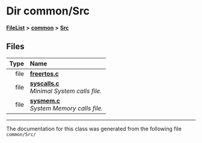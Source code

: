 

# Dir common/Src



[**FileList**](files.md) **>** [**common**](dir_bdd9a5d540de89e9fe90efdfc6973a4f.md) **>** [**Src**](dir_a68c9adcdd2c4e614c81801efca3e79f.md)












## Files

| Type | Name |
| ---: | :--- |
| file | [**freertos.c**](freertos_8c.md) <br> |
| file | [**syscalls.c**](syscalls_8c.md) <br>_Minimal System calls file._  |
| file | [**sysmem.c**](sysmem_8c.md) <br>_System Memory calls file._  |



























































------------------------------
The documentation for this class was generated from the following file `common/Src/`

